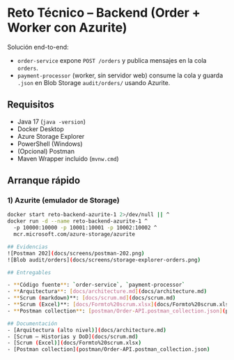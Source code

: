 # Reto Técnico – Backend (Order + Worker con Azurite)

Solución end-to-end:
- `order-service` expone `POST /orders` y publica mensajes en la cola `orders`.
- `payment-processor` (worker, sin servidor web) consume la cola y guarda `.json` en Blob Storage `audit/orders/` usando Azurite.

## Requisitos
- Java 17 (`java -version`)
- Docker Desktop
- Azure Storage Explorer
- PowerShell (Windows)
- (Opcional) Postman
- Maven Wrapper incluido (`mvnw.cmd`)

## Arranque rápido

### 1) Azurite (emulador de Storage)
```bash
docker start reto-backend-azurite-1 2>/dev/null || ^
docker run -d --name reto-backend-azurite-1 ^
  -p 10000:10000 -p 10001:10001 -p 10002:10002 ^
  mcr.microsoft.com/azure-storage/azurite

## Evidencias
![Postman 202](docs/screens/postman-202.png)
![Blob audit/orders](docs/screens/storage-explorer-orders.png)

## Entregables

- **Código fuente**: `order-service`, `payment-processor`
- **Arquitectura**: [docs/architecture.md](docs/architecture.md)
- **Scrum (markdown)**: [docs/scrum.md](docs/scrum.md)
- **Scrum (Excel)**: [docs/Formto%20scrum.xlsx](docs/Formto%20scrum.xlsx)
- **Postman collection**: [postman/Order-API.postman_collection.json](postman/Order-API.postman_collection.json)

## Documentación
- [Arquitectura (alto nivel)](docs/architecture.md)
- [Scrum – Historias y DoD](docs/scrum.md)
- [Scrum (Excel)](docs/Formto%20scrum.xlsx)
- [Postman collection](postman/Order-API.postman_collection.json)


